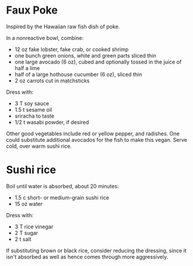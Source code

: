 # Faux Poke

Inspired by the Hawaiian raw fish dish of poke.

In a nonreactive bowl, combine:

- 12 oz fake lobster, fake crab, or cooked shrimp
- one bunch green onions, white and green parts sliced thin
- one large avocado (6 oz), cubed and optionally tossed in the juice of half a lime
- half of a large hothouse cucumber (6 oz), sliced thin
- 2 oz carrots cut in matchsticks

Dress with:

- 3 T soy sauce
- 1.5 t sesame oil
- sriracha to taste
- 1/2 t wasabi powder, if desired

Other good vegetables include red or yellow pepper, and radishes.
One could substitute additional avocados for the fish to make this vegan.
Serve cold, over warm sushi rice.

# Sushi rice

Boil until water is absorbed, about 20 minutes:

- 1.5 c short- or medium-grain sushi rice
- 15 oz water

Dress with:

- 3 T rice vinegar
- 2 T sugar
- 2 t salt

If substituting brown or black rice, consider reducing the dressing,
since it isn't absorbed as well as hence comes through more aggressively.
